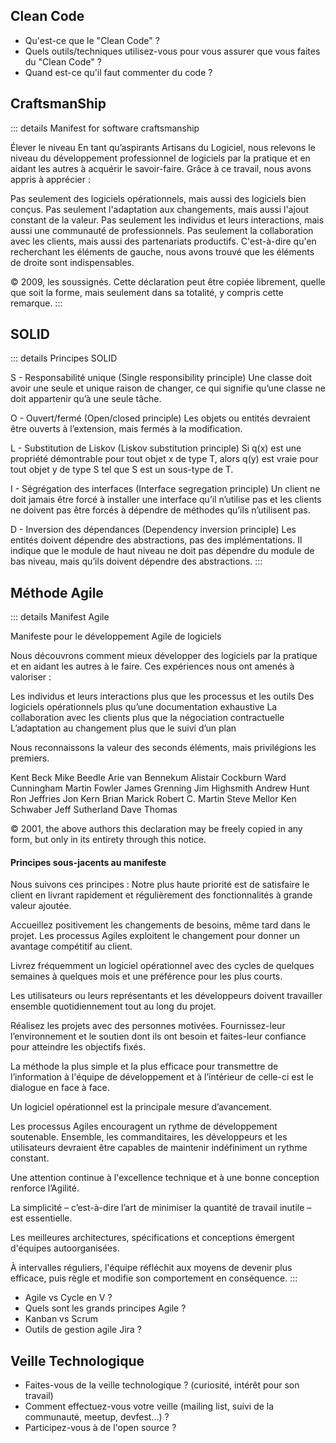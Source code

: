 ## Clean Code

- Qu'est-ce que le "Clean Code" ?
- Quels outils/techniques utilisez-vous pour vous assurer que vous faites du "Clean Code" ?
- Quand est-ce qu'il faut commenter du code ?

## CraftsmanShip

::: details Manifest for software craftsmanship

Élever le niveau En tant qu’aspirants Artisans du Logiciel, nous relevons le niveau du développement professionnel de
logiciels par la pratique et en aidant les autres à acquérir le savoir-faire. Grâce à ce travail, nous avons appris à
apprécier :

Pas seulement des logiciels opérationnels, mais aussi des logiciels bien conçus. Pas seulement l'adaptation aux
changements, mais aussi l'ajout constant de la valeur. Pas seulement les individus et leurs interactions, mais aussi une
communauté de professionnels. Pas seulement la collaboration avec les clients, mais aussi des partenariats productifs.
C'est-à-dire qu'en recherchant les éléments de gauche, nous avons trouvé que les éléments de droite sont indispensables.

© 2009, les soussignés. Cette déclaration peut être copiée librement, quelle que soit la forme, mais seulement dans sa
totalité, y compris cette remarque.
:::

## SOLID

::: details Principes SOLID

S - Responsabilité unique (Single responsibility principle)
Une classe doit avoir une seule et unique raison de changer, ce qui signifie qu’une classe ne doit appartenir qu’à une
seule tâche.

O - Ouvert/fermé (Open/closed principle)
Les objets ou entités devraient être ouverts à l’extension, mais fermés à la modification.

L - Substitution de Liskov (Liskov substitution principle)
Si q(x) est une propriété démontrable pour tout objet x de type T, alors q(y) est vraie pour tout objet y de type S tel
que S est un sous-type de T.

I - Ségrégation des interfaces (Interface segregation principle)
Un client ne doit jamais être forcé à installer une interface qu’il n’utilise pas et les clients ne doivent pas être
forcés à dépendre de méthodes qu’ils n’utilisent pas.

D - Inversion des dépendances (Dependency inversion principle)
Les entités doivent dépendre des abstractions, pas des implémentations. Il indique que le module de haut niveau ne doit
pas dépendre du module de bas niveau, mais qu’ils doivent dépendre des abstractions.
:::

## Méthode Agile

::: details Manifest Agile

Manifeste pour le développement Agile de logiciels

Nous découvrons comment mieux développer des logiciels par la pratique et en aidant les autres à le faire. Ces
expériences nous ont amenés à valoriser :

Les individus et leurs interactions plus que les processus et les outils Des logiciels opérationnels plus qu’une
documentation exhaustive La collaboration avec les clients plus que la négociation contractuelle L’adaptation au
changement plus que le suivi d’un plan

Nous reconnaissons la valeur des seconds éléments, mais privilégions les premiers.

Kent Beck Mike Beedle Arie van Bennekum Alistair Cockburn Ward Cunningham Martin Fowler James Grenning Jim Highsmith
Andrew Hunt Ron Jeffries Jon Kern Brian Marick Robert C. Martin Steve Mellor Ken Schwaber Jeff Sutherland Dave Thomas

© 2001, the above authors this declaration may be freely copied in any form, but only in its entirety through this
notice.

#### Principes sous-jacents au manifeste

Nous suivons ces principes :
Notre plus haute priorité est de satisfaire le client en livrant rapidement et régulièrement des fonctionnalités à
grande valeur ajoutée.

Accueillez positivement les changements de besoins, même tard dans le projet. Les processus Agiles exploitent le
changement pour donner un avantage compétitif au client.

Livrez fréquemment un logiciel opérationnel avec des cycles de quelques semaines à quelques mois et une préférence pour
les plus courts.

Les utilisateurs ou leurs représentants et les développeurs doivent travailler ensemble quotidiennement tout au long du
projet.

Réalisez les projets avec des personnes motivées. Fournissez-leur l’environnement et le soutien dont ils ont besoin et
faites-leur confiance pour atteindre les objectifs fixés.

La méthode la plus simple et la plus efficace pour transmettre de l’information à l'équipe de développement et à
l’intérieur de celle-ci est le dialogue en face à face.

Un logiciel opérationnel est la principale mesure d’avancement.

Les processus Agiles encouragent un rythme de développement soutenable. Ensemble, les commanditaires, les développeurs
et les utilisateurs devraient être capables de maintenir indéfiniment un rythme constant.

Une attention continue à l'excellence technique et à une bonne conception renforce l’Agilité.

La simplicité – c’est-à-dire l’art de minimiser la quantité de travail inutile – est essentielle.

Les meilleures architectures, spécifications et conceptions émergent d'équipes autoorganisées.

À intervalles réguliers, l'équipe réfléchit aux moyens de devenir plus efficace, puis règle et modifie son comportement
en conséquence.
:::

- Agile vs Cycle en V ?
- Quels sont les grands principes Agile ?
- Kanban vs Scrum
- Outils de gestion agile Jira ?

## Veille Technologique

- Faites-vous de la veille technologique ? (curiosité, intérêt pour son travail)
- Comment effectuez-vous votre veille (mailing list, suivi de la communauté, meetup, devfest...) ?
- Participez-vous à de l'open source ?